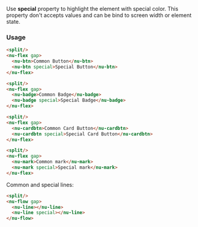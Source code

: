 Use **special** property to highlight the element with special color. This property don't accepts values and can be bind to screen width or element state.

### Usage

```html
<split/>
<nu-flex gap>
  <nu-btn>Common Button</nu-btn>
  <nu-btn special>Special Button</nu-btn>
</nu-flex>
```

```html
<split/>
<nu-flex gap>
  <nu-badge>Common Badge</nu-badge>
  <nu-badge special>Special Badge</nu-badge>
</nu-flex>
```

```html
<split/>
<nu-flex gap>
  <nu-cardbtn>Common Card Button</nu-cardbtn>
  <nu-cardbtn special>Special Card Button</nu-cardbtn>
</nu-flex>
```

```html
<split/>
<nu-flex gap>
  <nu-mark>Common mark</nu-mark>
  <nu-mark special>Special mark</nu-mark>
</nu-flex>
```

Common and special lines:

```html
<split/>
<nu-flow gap>
  <nu-line></nu-line>
  <nu-line special></nu-line>
</nu-flow>
```
